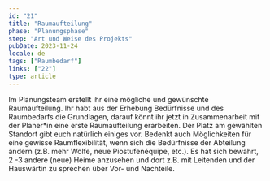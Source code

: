 ```yaml
---
id: "21"
title: "Raumaufteilung"
phase: "Planungsphase"
step: "Art und Weise des Projekts"
pubDate: 2023-11-24
locale: de
tags: ["Raumbedarf"]
links: ["22"]
type: article
---
```


Im Planungsteam erstellt ihr eine mögliche und gewünschte Raumaufteilung. Ihr habt aus der Erhebung Bedürfnisse und des Raumbedarfs die Grundlagen, darauf könnt ihr jetzt in Zusammenarbeit mit der Planer*in eine erste Raumaufteilung erarbeiten. Der Platz am gewählten Standort gibt euch natürlich einiges vor. Bedenkt auch Möglichkeiten für eine gewisse Raumflexibilität, wenn sich die Bedürfnisse der Abteilung ändern (z.B. mehr Wölfe, neue Piostufenéquipe, etc.). Es hat sich bewährt, 2 -3 andere (neue) Heime anzusehen und dort z.B. mit Leitenden und der Hauswärtin zu sprechen über Vor- und Nachteile.
